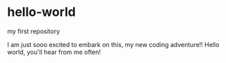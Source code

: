# hello-world
my first repository

I am just sooo excited to embark on this, my new coding
adventure!! Hello world, you'll hear from me often! 


